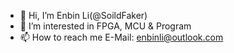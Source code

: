 - 👋 Hi, I’m Enbin Li(@SoildFaker)
- 👀 I’m interested in FPGA, MCU & Program
- 📫 How to reach me E-Mail: enbinli@outlook.com

<!---
SoildFaker/SoildFaker is a ✨ special ✨ repository because its `README.md` (this file) appears on your GitHub profile.
You can click the Preview link to take a look at your changes.
--->
